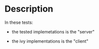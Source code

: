 # Description

In these tests:
 
* the tested implemetations is the "server"

* the ivy implementations is the "client"